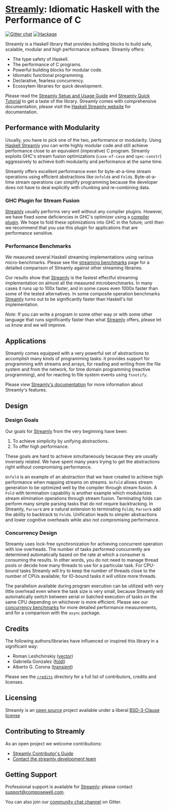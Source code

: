 # [Streamly][]: Idiomatic Haskell with the Performance of C

[![Gitter chat](https://badges.gitter.im/composewell/gitter.svg)](https://gitter.im/composewell/streamly)
[![Hackage](https://img.shields.io/hackage/v/streamly.svg?style=flat)](https://hackage.haskell.org/package/streamly)

Streamly is a Haskell library that provides building blocks to build
safe, scalable, modular and high performance software.  Streamly offers:

* The type safety of Haskell.
* The performance of C programs.
* Powerful building blocks for modular code.
* Idiomatic functional programming.
* Declarative, fearless concurrency.
* Ecossytem libraries for quick development.

Please read the [Streamly Setup and Usage
Guide](/docs/User/Tutorials/setup-and-usage.md) and [Streamly Quick
Tutorial](/docs/User/Tutorials/Introduction.md) to get a taste of the
library. Streamly comes with comprehensive documentation, please visit
the [Haskell Streamly website][Streamly] for documentation.

## Performance with Modularity

Usually, you have to pick one of the two, performance or
modularity. Using [Haskell Streamly][Streamly] you can write highly
modular code and still achieve performance close to an equivalent
(imperative) C program.  Streamly exploits GHC's stream fusion
optimizations (`case-of-case` and `spec-constr`) aggressively to achieve
both modularity and performance at the same time.

Streamly offers excellent performance even for byte-at-a-time stream
operations using efficient abstractions like `Unfold`s and
`Fold`s.  Byte-at-a-time stream operations can simplify programming
because the developer does not have to deal explicitly with chunking
and re-combining data.

### GHC Plugin for Stream Fusion

[Streamly][] usually performs very well without any compiler plugins.
However, we have fixed some deficiencies in GHC's optimizer using a
[compiler plugin](https://github.com/composewell/fusion-plugin).  We
hope to fold these optimizations into GHC in the future; until then we
recommend that you use this plugin for applications that are performance
sensitive.

### Performance Benchmarks

We measured several Haskell streaming implementations
using various micro-benchmarks. Please see the [streaming
benchmarks][streaming-benchmarks] page for a detailed comparison of
Streamly against other streaming libraries.

Our results show that [Streamly][] is the fastest effectful streaming
implementation on almost all the measured microbenchmarks. In many cases
it runs up to 100x faster, and in some cases even 1000x faster than
some of the tested alternatives. In some composite operation benchmarks
[Streamly][] turns out to be significantly faster than Haskell's list
implementation.

*Note*: If you can write a program in some other way or with some other
language that runs significantly faster than what [Streamly][] offers,
please let us know and we will improve.

## Applications

Streamly comes equipped with a very powerful set of abstractions to
accomplish many kinds of programming tasks: it provides support for
programming with streams and arrays, for reading and writing from the
file system and from the network, for time domain programming (reactive
programming), and for reacting to file system events using `fsnotify`.

Please view [Streamly's documentation][Streamly] for more information
about Streamly's features.

## Design

### Design Goals

Our goals for [Streamly][] from the very beginning have been:

1. To achieve simplicity by unifying abstractions.
2. To offer high performance.

These goals are hard to achieve simultaneously because they are usually
inversely related.  We have spent many years trying to get the abstractions
right without compromising performance.

`Unfold` is an example of an abstraction that we have created to achieve
high performance when mapping streams on streams.  `Unfold` allows stream
generation to be optimized well by the compiler through stream fusion.
A `Fold` with termination capability is another example which modularizes
stream elimination operations through stream fusion.  Terminating folds
can perform many simple parsing tasks that do not require backtracking.
In Streamly, `Parser`s are a natural extension to terminating `Fold`s;
`Parser`s add the ability to backtrack to `Fold`s.  Unification leads
to simpler abstractions and lower cognitive overheads while also not
compromising performance.

### Concurrency Design

Streamly uses lock-free synchronization for achieving concurrent
operation with low overheads.  The number of tasks performed concurrently
are determined automatically based on the rate at which a consumer
is consuming the results. In other words, you do not need to manage
thread pools or decide how many threads to use for a particular task.
For CPU-bound tasks Streamly will try to keep the number of threads
close to the number of CPUs available; for IO-bound tasks it will utilize
more threads.

The parallelism available during program execution can be utilized with
very little overhead even where the task size is very small, because
Streamly will automatically switch between serial or batched execution
of tasks on the same CPU depending on whichever is more efficient.
Please see our [concurrency benchmarks][concurrency-benchmarks] for more
detailed performance measurements, and for a comparison with the `async`
package.

## Credits

The following authors/libraries have influenced or inspired this library in a
significant way:

  * Roman Leshchinskiy ([vector](http://hackage.haskell.org/package/vector))
  * Gabriella Gonzalez ([foldl](https://hackage.haskell.org/package/foldl))
  * Alberto G. Corona ([transient](https://hackage.haskell.org/package/transient))

Please see the [`credits`](/docs/User/ProjectRelated/Credits.md) directory for a full
list of contributors, credits and licenses.

## Licensing

Streamly is an [open source](https://github.com/composewell/streamly)
project available under a liberal [BSD-3-Clause license][LICENSE]

## Contributing to Streamly

As an open project we welcome contributions:

* [Streamly Contributor's Guide][CONTRIBUTING.md]
* [Contact the streamly development team](mailto:streamly@composewell.com)

## Getting Support

Professional support is available for [Streamly][]: please contact
[support@composewell.com](mailto:support@composewell.com).

You can also join our [community chat
channel](https://gitter.im/composewell/streamly) on Gitter.

<!--
Link References.
-->

[Streamly]: https://streamly.composewell.com/
[streaming-benchmarks]: https://github.com/composewell/streaming-benchmarks
[concurrency-benchmarks]: https://github.com/composewell/concurrency-benchmarks

<!--
Keep all the unstable links here so that they can be updated to stable
links (for online docs) before we release.
-->

<!-- local files -->
[LICENSE]: /LICENSE
[CONTRIBUTING.md]: /CONTRIBUTING.md
[docs]: docs/
